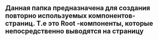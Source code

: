 ## Данная папка предназначена для создания повторно используемых компонентов-страниц. Т.е это Root -компоненты, которые непосредственно выводятся на страницу
